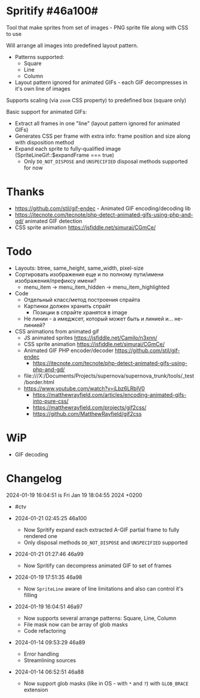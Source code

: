 # Spritify #46a100#

Tool that make sprites from set of images - PNG sprite file along with CSS to use

Will arrange all images into predefined layout pattern.

* Patterns supported:
    * Square
    * Line
    * Column
* Layout pattern ignored for animated GIFs - each GIF decompresses in it's own line of images

Supports scaling (via `zoom` CSS property) to predefined box (square only)

Basic support for animated GIFs:

* Extract all frames in one "line" (layout pattern ignored for animated GIFs)
* Generates CSS per frame with extra info: frame position and size along with disposition method
* Expand each sprite to fully-qualified image (SpriteLineGif::$expandFrame === true)
    * Only `DO_NOT_DISPOSE` and `UNSPECIFIED` disposal methods supported for now

# Thanks

* https://github.com/stil/gif-endec - Animated GIF encoding/decoding lib
* https://itecnote.com/tecnote/php-detect-animated-gifs-using-php-and-gd/ animated GIF detection
* CSS sprite animation https://jsfiddle.net/simurai/CGmCe/

# Todo

* Layouts: btree, same_height, same_width, pixel-size
* Сортировать изображения еще и по полному пути/имени изображения/префиксу имени?
    * menu_item -> menu_item_hidden -> menu_item_highlighted
* Code
    * Отдельный класс/метод построения спрайта
    * Картинки должен хранить спрайт
        * Позиции в спрайте хранятся в image
    * Не линии - а имеджсет, который может быть и линией и... не-линией?
* CSS animations from animated gif
    * JS animated sprites https://jsfiddle.net/Camilo/n3xnn/
    * CSS sprite animation https://jsfiddle.net/simurai/CGmCe/
    * Animated GIF PHP encoder/decoder https://github.com/stil/gif-endec
        * https://itecnote.com/tecnote/php-detect-animated-gifs-using-php-and-gd/
    * file:///X:/Documents/Projects/supernova/supernova_trunk/tools/_test/border.html
    * https://www.youtube.com/watch?v=jLbz6LRblV0
        * https://matthewrayfield.com/articles/encoding-animated-gifs-into-pure-css/
        * https://matthewrayfield.com/projects/gif2css/
        * https://github.com/MatthewRayfield/gif2css

# WiP

* GIF decoding

# Changelog

2024-01-19 16:04:51 is Fri Jan 19 18:04:55 2024 +0200

* #ctv


* 2024-01-21 02:45:25 46a100
    * Now Spritify expand each extracted A-GIF partial frame to fully rendered one
    * Only disposal methods `DO_NOT_DISPOSE` and `UNSPECIFIED` supported


* 2024-01-21 01:27:46 46a99
    * Now Spritify can decompress animated GIF to set of frames


* 2024-01-19 17:51:35 46a98
    * Now `SpriteLine` aware of line limitations and also can control it's filling


* 2024-01-19 16:04:51 46a97
    * Now supports several arrange patterns: Square, Line, Column
    * File mask now can be array of glob masks
    * Code refactoring


* 2024-01-14 09:53:29 46a89
    * Error handling
    * Streamlining sources


* 2024-01-14 06:52:51 46a88
    * Now support glob masks (like in OS - with `*` and `?`) with `GLOB_BRACE` extension
